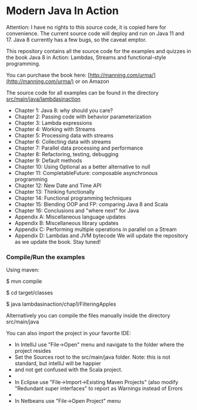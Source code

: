 Modern Java In Action
===============

Attention:  I have no rights to this source code, it is copied here for convenience.
The current source code will deploy and run on Java 11 and 17.  Java 8 currently has a few bugs, so the caveat emptor.

This repository contains all the source code for the examples and quizzes in the book Java 8 in Action: Lambdas, Streams and functional-style programming.

You can purchase the book here: [http://manning.com/urma/](http://manning.com/urma/) or on Amazon

The source code for all examples can be found in the directory [src/main/java/lambdasinaction](https://github.com/java8/Java8InAction/tree/master/src/main/java/lambdasinaction)

* Chapter 1: Java 8: why should you care?
* Chapter 2: Passing code with behavior parameterization
* Chapter 3: Lambda expressions
* Chapter 4: Working with Streams
* Chapter 5: Processing data with streams
* Chapter 6: Collecting data with streams
* Chapter 7: Parallel data processing and performance
* Chapter 8: Refactoring, testing, debugging
* Chapter 9: Default methods
* Chapter 10: Using Optional as a better alternative to null
* Chapter 11: CompletableFuture: composable asynchronous programming
* Chapter 12: New Date and Time API
* Chapter 13: Thinking functionally
* Chapter 14: Functional programming techniques
* Chapter 15: Blending OOP and FP: comparing Java 8 and Scala
* Chapter 16: Conclusions and "where next" for Java
* Appendix A: Miscellaneous language updates
* Appendix B: Miscellaneous library updates
* Appendix C: Performing multiple operations in parallel on a Stream
* Appendix D: Lambdas and JVM bytecode
We will update the repository as we update the book. Stay tuned!

### Compile/Run the examples
Using maven:

$ mvn compile

$ cd target/classes

$ java lambdasinaction/chap1/FilteringApples

Alternatively you can compile the files manually inside the directory src/main/java

You can also import the project in your favorite IDE:

* In IntelliJ use "File->Open" menu and navigate to the folder where the project resides
* Set the Sources root to the src/main/java folder.  Note: this is not standard, but intelliJ will be happier
* and not get confused with the Scala project.
* 
* In Eclipse use "File->Import->Existing Maven Projects" (also modify "Redundant super interfaces" to report as Warnings instead of Errors
* 
* In Netbeans use "File->Open Project" menu